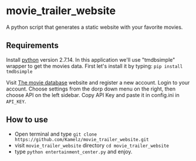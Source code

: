 # movie_trailer_website
A python script that generates a static website with your favorite movies.

## Requirements
 Install [python](https://www.python.org/downloads/) version 2.7.14.
 In this application we'll use "tmdbsimple" wrapper to get the movies data.
 First let's install it by typing:
  ` pip install tmdbsimple ` 

 Visit [The movie database](https://www.themoviedb.org/?_dc=1511726672) website and register a new account.
 Login to your account.
 Choose settings from the dorp down menu on the right, then choose API on the left sidebar.
 Copy API Key and paste it in config.ini in `API_KEY`. 
 
## How to use
- Open terminal and type `git clone https://github.com/Kamelz/movie_trailer_website.git`
- visit `movie_trailer_website` directory `cd movie_trailer_website`
- type `python entertainment_center.py` and enjoy.
